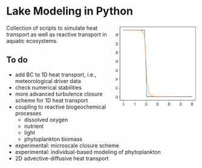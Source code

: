 # Lake Modeling in Python
<a href="url"><img src="Figs/1D_HeatTransport.png" align="right" height="220" width="220" ></a>

Collection of scripts to simulate heat transport as well as reactive transport in aquatic ecosystems.

## To do 
- add BC to 1D heat transport, i.e., meteorological driver data
- check numerical stabilities
- more advanced turbulence closure scheme for 1D heat transport
- coupling to reactive biogeochemical processes
  - dissolved oxygen
  - nutrient
  - light
  - phytoplankton biomass
- experimental: microscale closure scheme
- experimental: individual-based modeling of phytoplankton
- 2D advective-diffusive heat transport

